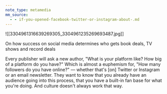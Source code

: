 ```yaml
---
note_type: metamedia
mm_source:
  - - if-you-opened-facebook-twitter-or-instagram-about-.md
---
```


![[3304961316639269305_3304961235269693487.jpg]]

On how success on social media
determines who gets book deals,
TV shows and record deals

Every publisher will ask a new author,
"What is your platform like? How big of a
platform do you have?" Which is almost a
euphemism for, "How many followers do
you have online?" — whether that's [on]
Twitter or Instagram or an email
newsletter. They want to know that you
already have an audience going into this
process, that you have a built-in fan base
for what you're doing. And culture
doesn't always work that way.

